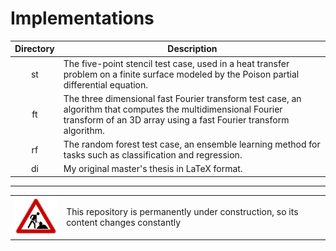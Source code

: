# Implementations

| Directory | Description                                                                                                                                                                        |
|:---------:| ---------------------------------------------------------------------------------------------------------------------------------------------------------------------------------- |
| st        | The five-point stencil test case, used in a heat transfer problem on a finite surface modeled by the Poison partial differential equation.                                         |
| ft        | The three dimensional fast Fourier transform test case, an algorithm that computes the multidimensional Fourier transform of an 3D array using a fast Fourier transform algorithm. |
| rf        | The random forest test case, an ensemble learning method for tasks such as classification and regression.                                                                          |
| di        | My original master's thesis in LaTeX format.                                                                                                                                       |

---

<table>
    <tr>
        <td><img src="img/construction.gif"></td>
        <td>This repository is permanently under construction, so its content changes constantly</td>
    </tr>
</table>


